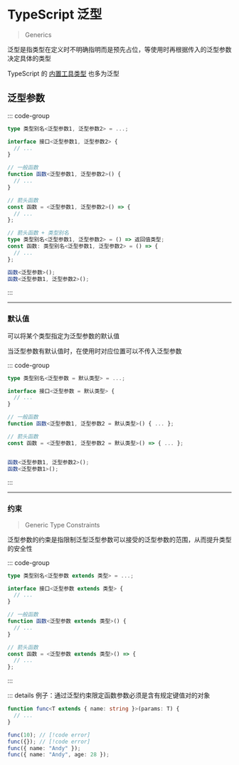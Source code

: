 # TypeScript 泛型

> Generics

泛型是指类型在定义时不明确指明而是预先占位，等使用时再根据传入的泛型参数决定具体的类型

TypeScript 的 [内置工具类型](./utility-types.md) 也多为泛型

## 泛型参数

::: code-group

```ts [泛型类型别名]
type 类型别名<泛型参数1, 泛型参数2> = ...;
```

```ts [泛型接口]
interface 接口<泛型参数1, 泛型参数2> {
  // ...
}
```

```ts [泛型函数]
// 一般函数
function 函数<泛型参数1, 泛型参数2>() {
  // ...
}

// 箭头函数
const 函数 = <泛型参数1, 泛型参数2>() => {
  // ...
};

// 箭头函数 + 类型别名
type 类型别名<泛型参数1, 泛型参数2> = () => 返回值类型;
const 函数: 类型别名<泛型参数1, 泛型参数2> = () => {
  // ...
};

函数<泛型参数>();
函数<泛型参数1, 泛型参数2>();
```

:::

---

### 默认值

可以将某个类型指定为泛型参数的默认值

当泛型参数有默认值时，在使用时对应位置可以不传入泛型参数

::: code-group

```ts [泛型类型别名]
type 类型别名<泛型参数 = 默认类型> = ...;
```

```ts [泛型接口]
interface 接口<泛型参数 = 默认类型> {
  // ...
}
```

```ts [泛型函数]
// 一般函数
function 函数<泛型参数1, 泛型参数2 = 默认类型>() { ... };

// 箭头函数
const 函数 = <泛型参数1, 泛型参数2 = 默认类型>() => { ... };


函数<泛型参数1, 泛型参数2>();
函数<泛型参数1>();
```

:::

---

### 约束

> Generic Type Constraints

泛型参数的约束是指限制泛型泛型参数可以接受的泛型参数的范围，从而提升类型的安全性

::: code-group

```ts [泛型类型别名]
type 类型别名<泛型参数 extends 类型> = ...;
```

```ts [泛型接口]
interface 接口<泛型参数 extends 类型> {
  // ...
}
```

```ts [泛型函数]
// 一般函数
function 函数<泛型参数 extends 类型>() {
  // ...
}

// 箭头函数
const 函数 = <泛型参数 extends 类型>() => {
  // ...
};
```

:::

::: details 例子：通过泛型约束限定函数参数必须是含有规定键值对的对象

```ts
function func<T extends { name: string }>(params: T) {
  // ...
}

func(10); // [!code error]
func({}); // [!code error]
func({ name: "Andy" });
func({ name: "Andy", age: 28 });
```
